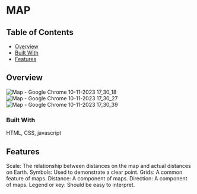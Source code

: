 # MAP


## Table of Contents

- [Overview](#overview)
- [Built With](#built-with)
- [Features](#features)


## Overview
![Map - Google Chrome 10-11-2023 17_30_18](https://github.com/kishore1872000/MAP/assets/83766519/14941b3e-5de2-4546-93bb-3ab733475680)
![Map - Google Chrome 10-11-2023 17_30_27](https://github.com/kishore1872000/MAP/assets/83766519/340b8076-e5de-421c-95ff-b43952302fa3)
![Map - Google Chrome 10-11-2023 17_30_39](https://github.com/kishore1872000/MAP/assets/83766519/3dc11a4a-9781-41ac-b62b-f359f84350b6)


### Built With

HTML, CSS, javascript

## Features
Scale: The relationship between distances on the map and actual distances on Earth.
Symbols: Used to demonstrate a clear point.
Grids: A common feature of maps.
Distance: A component of maps.
Direction: A component of maps.
Legend or key: Should be easy to interpret.
